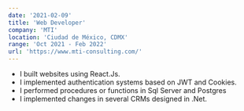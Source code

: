 ```yaml
---
date: '2021-02-09'
title: 'Web Developer'
company: 'MTI'
location: 'Ciudad de México, CDMX'
range: 'Oct 2021 - Feb 2022'
url: 'https://www.mti-consulting.com/'
---
```


- I built websites using React.Js.
- I implemented authentication systems based on JWT and Cookies.
- I performed procedures or functions in Sql Server and Postgres
- I implemented changes in several CRMs designed in .Net.